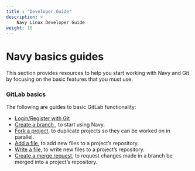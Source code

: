 ```yaml
---
title : "Developer Guide"
description: >
    Navy Linux Developer Guide
weight: 10
---
```

# Navy basics guides
This section provides resources to help you start working with Navy and Git by focusing on the basic features that you must use.

### GitLab basics
The following are guides to basic GitLab functionality:

* [Login/Register with Git ](/wiki/developer-guide/login-register/)
* [Create a branch ](/wiki/developer-guide/create-branch/) , to start using Navy.
* [Fork a project](/wiki/developer-guide/folk-project/), to duplicate projects so they can be worked on in parallel.
* [Add a file](/wiki/developer-guide/add-file/), to add new files to a project’s repository.
* [Write a file](#), to write new files to a project’s repository.
* [Create a merge request](#), to request changes made in a branch be merged into a project’s repository.